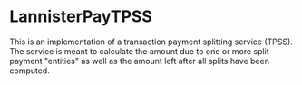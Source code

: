 # LannisterPayTPSS
This is an implementation of a transaction payment splitting service (TPSS). The service is meant to calculate the amount due to one or more split payment "entities" as well as the amount left after all splits have been computed.
